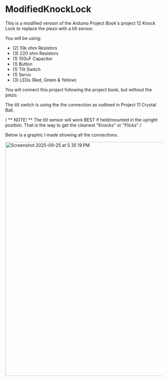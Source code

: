 # ModifiedKnockLock
This is a modified version of the Arduino Project Book's project 12 Knock Lock to replace the piezo with a tilt sensor.

You will be using:
- (2) 10k ohm Resistors
- (3) 220 ohm Resistors
- (1) 100uF Capacitor
- (1) Button
- (1) Tilt Switch
- (1) Servo
- (3) LEDs (Red, Green & Yellow)

You will connect this project following the project book, but without the piezo. 

The tilt switch is using the the connection as outlined in Project 11 Crystal Ball. 

/
** NOTE! ** The tilt sensor will work BEST if held/mounted in the upright position. That is the way to get the cleanest "Knocks" or "Flicks"
/

Below is a graphic I made showing all the connections. 

<img width="1044" height="746" alt="Screenshot 2025-09-25 at 5 35 19 PM" src="https://github.com/user-attachments/assets/27c7fb08-07da-4807-b986-f0a8710fa7da" />
